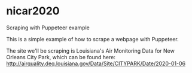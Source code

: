 # nicar2020
Scraping with Puppeteer example

This is a simple example of how to scrape a webpage with Puppeteer. 

The site we'll be scraping is Louisiana's Air Monitoring Data for New Orleans City Park, which can be found here:
http://airquality.deq.louisiana.gov/Data/Site/CITYPARK/Date/2020-01-06
